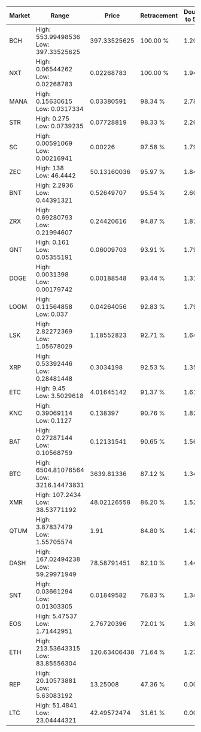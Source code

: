 | Market | Range | Price| Retracement | Doubles to 50% |
| --- | --- | --- | --- | --- |
| BCH | High: 553.99498536<br />Low: 397.33525625 | 397.33525625 | 100.00 % | 1.20 |
| NXT | High: 0.06544262<br />Low: 0.02268783 | 0.02268783 | 100.00 % | 1.94 |
| MANA | High: 0.15630615<br />Low: 0.0317334 | 0.03380591 | 98.34 % | 2.78 |
| STR | High: 0.275<br />Low: 0.0739235 | 0.07728819 | 98.33 % | 2.26 |
| SC | High: 0.00591069<br />Low: 0.00216941 | 0.00226 | 97.58 % | 1.79 |
| ZEC | High: 138<br />Low: 46.4442 | 50.13160036 | 95.97 % | 1.84 |
| BNT | High: 2.2936<br />Low: 0.44391321 | 0.52649707 | 95.54 % | 2.60 |
| ZRX | High: 0.69280793<br />Low: 0.21994607 | 0.24420616 | 94.87 % | 1.87 |
| GNT | High: 0.161<br />Low: 0.05355191 | 0.06009703 | 93.91 % | 1.79 |
| DOGE | High: 0.0031398<br />Low: 0.00179742 | 0.00188548 | 93.44 % | 1.31 |
| LOOM | High: 0.11564858<br />Low: 0.037 | 0.04264056 | 92.83 % | 1.79 |
| LSK | High: 2.82272369<br />Low: 1.05678029 | 1.18552823 | 92.71 % | 1.64 |
| XRP | High: 0.53392446<br />Low: 0.28481448 | 0.3034198 | 92.53 % | 1.35 |
| ETC | High: 9.45<br />Low: 3.5029618 | 4.01645142 | 91.37 % | 1.61 |
| KNC | High: 0.39069114<br />Low: 0.1127 | 0.138397 | 90.76 % | 1.82 |
| BAT | High: 0.27287144<br />Low: 0.10568759 | 0.12131541 | 90.65 % | 1.56 |
| BTC | High: 6504.81076564<br />Low: 3216.14473831 | 3639.81336 | 87.12 % | 1.34 |
| XMR | High: 107.2434<br />Low: 38.53771192 | 48.02126558 | 86.20 % | 1.52 |
| QTUM | High: 3.87837479<br />Low: 1.55705574 | 1.91 | 84.80 % | 1.42 |
| DASH | High: 167.02494238<br />Low: 59.29971949 | 78.58791451 | 82.10 % | 1.44 |
| SNT | High: 0.03661294<br />Low: 0.01303305 | 0.01849582 | 76.83 % | 1.34 |
| EOS | High: 5.47537<br />Low: 1.71442951 | 2.76720396 | 72.01 % | 1.30 |
| ETH | High: 213.53643315<br />Low: 83.85556304 | 120.63406438 | 71.64 % | 1.23 |
| REP | High: 20.10573881<br />Low: 5.63083192 | 13.25008 | 47.36 % | 0.00 |
| LTC | High: 51.4841<br />Low: 23.04444321 | 42.49572474 | 31.61 % | 0.00 |

